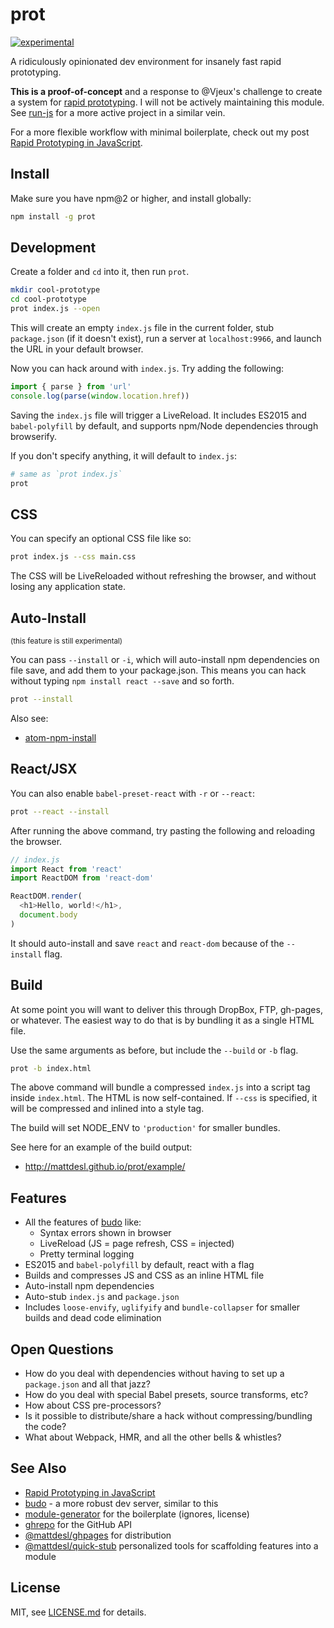 # prot

[![experimental](http://badges.github.io/stability-badges/dist/experimental.svg)](http://github.com/badges/stability-badges)

A ridiculously opinionated dev environment for insanely fast rapid prototyping.

**This is a proof-of-concept** and a response to @Vjeux's challenge to create a system for [rapid prototyping](https://twitter.com/mattdesl/status/680776941960564736). I will not be actively maintaining this module. See [run-js](https://github.com/remixz/run-js) for a more active project in a similar vein.

For a more flexible workflow with minimal boilerplate, check out my post [Rapid Prototyping in JavaScript](http://mattdesl.svbtle.com/rapid-prototyping).

## Install

Make sure you have npm@2 or higher, and install globally:

```sh
npm install -g prot
```

## Development

Create a folder and `cd` into it, then run `prot`.

```sh
mkdir cool-prototype
cd cool-prototype
prot index.js --open
```

This will create an empty `index.js` file in the current folder, stub `package.json` (if it doesn't exist), run a server at `localhost:9966`, and launch the URL in your default browser.

Now you can hack around with `index.js`. Try adding the following:

```js
import { parse } from 'url'
console.log(parse(window.location.href))
```

Saving the `index.js` file will trigger a LiveReload. It includes ES2015 and `babel-polyfill` by default, and supports npm/Node dependencies through browserify.

If you don't specify anything, it will default to `index.js`:

```sh
# same as `prot index.js`
prot
```

## CSS

You can specify an optional CSS file like so:

```sh
prot index.js --css main.css
```

The CSS will be LiveReloaded without refreshing the browser, and without losing any application state.

## Auto-Install

<sup>(this feature is still experimental)</sup>

You can pass `--install` or `-i`, which will auto-install npm dependencies on file save, and add them to your package.json. This means you can hack without typing `npm install react --save` and so forth.

```sh
prot --install
```

Also see:

- [atom-npm-install](https://github.com/hughsk/atom-npm-install)

## React/JSX

You can also enable `babel-preset-react` with `-r` or `--react`:

```sh
prot --react --install
```

After running the above command, try pasting the following and reloading the browser.

```js
// index.js
import React from 'react'
import ReactDOM from 'react-dom'

ReactDOM.render(
  <h1>Hello, world!</h1>,
  document.body
)
```

It should auto-install and save `react` and `react-dom` because of the `--install` flag.

## Build

At some point you will want to deliver this through DropBox, FTP, gh-pages, or whatever. The easiest way to do that is by bundling it as a single HTML file.

Use the same arguments as before, but include the `--build` or `-b` flag.

```sh
prot -b index.html
```

The above command will bundle a compressed `index.js` into a script tag inside `index.html`. The HTML is now self-contained. If `--css` is specified, it will be compressed and inlined into a style tag.

The build will set NODE_ENV to `'production'` for smaller bundles.

See here for an example of the build output:

- http://mattdesl.github.io/prot/example/

## Features

- All the features of [budo](https://www.npmjs.com/package/budo) like:
  - Syntax errors shown in browser
  - LiveReload (JS = page refresh, CSS = injected)
  - Pretty terminal logging
- ES2015 and `babel-polyfill` by default, react with a flag
- Builds and compresses JS and CSS as an inline HTML file
- Auto-install npm dependencies
- Auto-stub `index.js` and `package.json`
- Includes `loose-envify`, `uglifyify` and `bundle-collapser` for smaller builds and dead code elimination

## Open Questions

- How do you deal with dependencies without having to set up a `package.json` and all that jazz?
- How do you deal with special Babel presets, source transforms, etc?
- How about CSS pre-processors?
- Is it possible to distribute/share a hack without compressing/bundling the code?
- What about Webpack, HMR, and all the other bells & whistles?

## See Also

- [Rapid Prototyping in JavaScript](http://mattdesl.svbtle.com/rapid-prototyping)
- [budo](https://github.com/mattdesl/budo) - a more robust dev server, similar to this
- [module-generator](https://www.npmjs.com/package/module-generator) for the boilerplate (ignores, license)
- [ghrepo](http://npmjs.com/package/ghrepo) for the GitHub API
- [@mattdesl/ghpages](http://npmjs.com/package/@mattdesl/ghpages) for distribution
- [@mattdesl/quick-stub](https://www.npmjs.com/package/@mattdesl/quick-stub) personalized tools for scaffolding features into a module

## License

MIT, see [LICENSE.md](http://github.com/mattdesl/prot/blob/master/LICENSE.md) for details.
